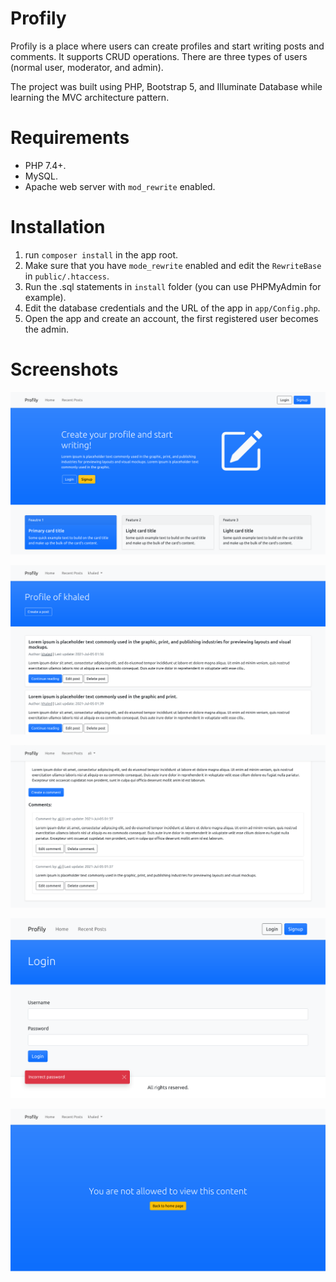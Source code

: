 # Profily
Profily is a place where users can create profiles and start writing posts and comments. It supports CRUD operations. There are three types of users (normal user, moderator, and admin).

The project was built using PHP, Bootstrap 5, and Illuminate Database while learning the MVC architecture pattern.

# Requirements
* PHP 7.4+.
* MySQL.
* Apache web server with `mod_rewrite` enabled.

# Installation
1. run `composer install` in the app root.
2. Make sure that you have `mode_rewrite` enabled and edit the `RewriteBase` in `public/.htaccess`.
3. Run the .sql statements in `install` folder (you can use PHPMyAdmin for example).
4. Edit the database credentials and the URL of the app in `app/Config.php`.
5. Open the app and create an account, the first registered user becomes the admin.

# Screenshots
![alt text](https://raw.githubusercontent.com/Khaled-Farhat/Profily/master/screenshots/home.png)


![alt text](https://raw.githubusercontent.com/Khaled-Farhat/Profily/master/screenshots/profile.png)


![alt text](https://raw.githubusercontent.com/Khaled-Farhat/Profily/master/screenshots/comments.png)


![alt text](https://raw.githubusercontent.com/Khaled-Farhat/Profily/master/screenshots/login.png)


![alt text](https://raw.githubusercontent.com/Khaled-Farhat/Profily/master/screenshots/notAllowed.png)
